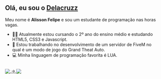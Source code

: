 ## Olá, eu sou o [Delacruzz](https://github.com/Delacruzz)

Meu nome é **Alisson Felipe** e sou um estudante de programação nas horas vagas.

- 🧑‍🎓 Atualmente estou cursando o 2º ano do ensino médio e estudando HTML5, CSS3 e Javascript.
- 🚀 Estou trabalhando no desenvolvimento de um servidor de FiveM no qual é um modo de jogo do Grand Theat Auto.
- 💻 Minha linguagem de programação favorita é LUA.
  
##
  
<div>
  <a href="https://github.com/Delacruzz">
  <img align="center" src="https://github-readme-stats.vercel.app/api?username=Delacruzz&count_private=true&show_icons=true&theme=react"/> ->
  <img align="center" src="https://github-readme-stats.vercel.app/api/top-langs/?username=Delacruzz&count_private=true&show_icons=true&theme=react"/>
</div>
